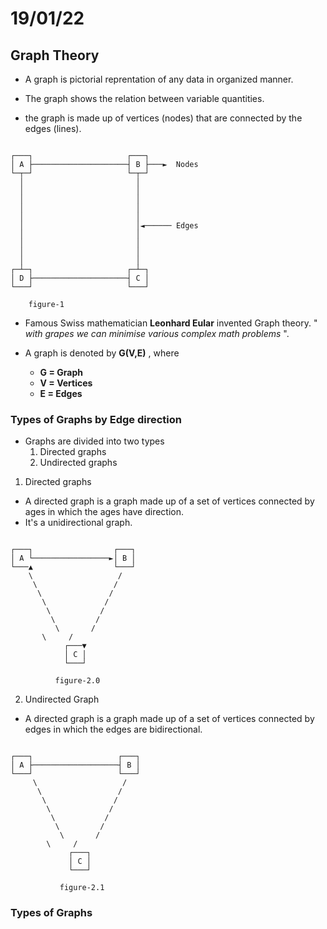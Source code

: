 # 19/01/22
## Graph Theory

+ A graph is pictorial reprentation of any data in organized manner.

+ The graph shows the relation between variable quantities.

+ the graph is made up of vertices (nodes) that are connected by the edges (lines).

```

┌───┐                     ┌───┐
│ A ├─────────────────────┤ B ├───►  Nodes
└─┬─┘                     └─┬─┘
  │                         │
  │                         │
  │                         │
  │                         │
  │                         │
  │                         │◄────── Edges
  │                         │
  │                         │
  │                         │
  │                         │
┌─┴─┐                     ┌─┴─┐
│ D ├─────────────────────┤ C │
└───┘                     └───┘
	
	figure-1
```

+ Famous Swiss mathematician **Leonhard Eular** invented Graph theory. " *with grapes we can minimise various complex math problems* ".

+ A graph is denoted by **G(V,E)** , where
  + **G = Graph**
  + **V = Vertices**
  + **E = Edges**

### Types of Graphs by Edge direction

+ Graphs are divided into two types
  1. Directed graphs
  2. Undirected graphs

1. Directed graphs
  + A directed graph is a graph made up of a set of vertices connected by ages in which the ages have direction.
  + It's a unidirectional graph.

```

┌───┐                  ┌───┐
│ A └─────────────────►│ B │
└───▲                  └───┘
    \                   /
     \                 /
      \               /
       \             /
        \           /
         \         /
          \       /
   	   \     /
            ┌───▼
            │ C │
            └───┘

		  figure-2.0
```

2. Undirected Graph
  + A directed graph is a graph made up of a set of vertices connected by edges in which the edges are bidirectional.

```

┌───┐                   ┌───┐
│ A ├───────────────────┤ B │
└───┘                   └───┘
     \                   /
      \                 /
       \               /
        \             /
         \           /
          \         /
           \       /
	    \     /
             ┌───┐
             │ C │
             └───┘

		   figure-2.1
```

### Types of Graphs
